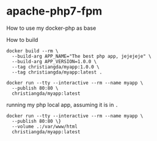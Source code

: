 # apache-php7-fpm

How to use my docker-php as base

How to build
```
docker build --rm \
  --build-arg APP_NAME="The best php app, jejejeje" \
  --build-arg APP_VERSION=1.0.0 \
  --tag christiangda/myapp:1.0.0 \
  --tag christiangda/myapp:latest .

docker run --tty --interactive --rm --name myapp \
  --publish 80:80 \
  christiangda/myapp:latest
```

running my php local app, assuming it is in `.`
```
docker run --tty --interactive --rm --name myapp \
  --publish 80:80 \}
  --volume .:/var/www/html
  christiangda/myapp:latest
```
